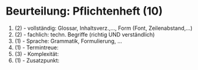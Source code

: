 # Beurteilung: Pflichtenheft (10)

1. (2) - vollständig: Glossar, Inhaltsverz.,..., Form (Font, Zeilenabstand,...)
2. (2) - fachlich: techn. Begriffe (richtig UND verständlich)
3. (1) - Sprache: Grammatik, Formulierung, ...
4. (1) - Termintreue:
5. (3) - Komplexität:
6. (1) - Zusatzpunkt:

